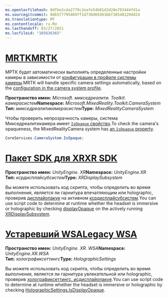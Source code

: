```yaml
---
ms.openlocfilehash: 0dfbe2cda2779c2eafe54b01d2d28e703444fd1a
ms.sourcegitcommit: 0db5777954697f1d738469363bbf385481204d24
ms.translationtype: MT
ms.contentlocale: ru-RU
ms.lasthandoff: 03/27/2021
ms.locfileid: "105636365"
---
```

# <a name="mrtk"></a>[<span data-ttu-id="7f532-101">MRTK</span><span class="sxs-lookup"><span data-stu-id="7f532-101">MRTK</span></span>](#tab/mrtk)
<!-- NEVER CHANGE THE ABOVE LINE! -->

<span data-ttu-id="7f532-102">МРТК будет автоматически выполнять определенные настройки камеры в зависимости от [конфигурации в профиле системы камеры](https://docs.microsoft.com/windows/mixed-reality/mrtk-unity/features/camera-system/camera-system-overview#display-settings).</span><span class="sxs-lookup"><span data-stu-id="7f532-102">MRTK will handle specific camera settings automatically, based on the [configuration in the camera system profile](https://docs.microsoft.com/windows/mixed-reality/mrtk-unity/features/camera-system/camera-system-overview#display-settings).</span></span>

<span data-ttu-id="7f532-103">**Пространство имен:** *Microsoft. микседреалити. Toolkit. камерасистем*</span><span class="sxs-lookup"><span data-stu-id="7f532-103">**Namespace:** *Microsoft.MixedReality.Toolkit.CameraSystem*</span></span><br>
<span data-ttu-id="7f532-104">**Тип:** *микседреалитикамерасистем*</span><span class="sxs-lookup"><span data-stu-id="7f532-104">**Type:** *MixedRealityCameraSystem*</span></span>

<span data-ttu-id="7f532-105">Чтобы проверить непрозрачность камеры, система Микседреалитикамера имеет [ `IsOpaque` свойство](https://docs.microsoft.com/dotnet/api/microsoft.mixedreality.toolkit.camerasystem.mixedrealitycamerasystem.isopaque).</span><span class="sxs-lookup"><span data-stu-id="7f532-105">To check the camera's opaqueness, the MixedRealityCamera system has [an `IsOpaque` property](https://docs.microsoft.com/dotnet/api/microsoft.mixedreality.toolkit.camerasystem.mixedrealitycamerasystem.isopaque).</span></span>

```cs
CoreServices.CameraSystem.IsOpaque;
```

# <a name="xr-sdk"></a>[<span data-ttu-id="7f532-106">Пакет SDK для XR</span><span class="sxs-lookup"><span data-stu-id="7f532-106">XR SDK</span></span>](#tab/xr)
<!-- NEVER CHANGE THE ABOVE LINE! -->

<span data-ttu-id="7f532-107">**Пространство имен:** *UnityEngine. XR*</span><span class="sxs-lookup"><span data-stu-id="7f532-107">**Namespace:** *UnityEngine.XR*</span></span><br>
<span data-ttu-id="7f532-108">**Тип:** *ксрдисплайсубсистем*</span><span class="sxs-lookup"><span data-stu-id="7f532-108">**Type:** *XRDisplaySubsystem*</span></span>

<span data-ttu-id="7f532-109">Вы можете использовать код скрипта, чтобы определить во время выполнения, является ли гарнитура впечатляющим или holographic, проверив [дисплайопакуе](https://docs.unity3d.com/ScriptReference/XR.XRDisplaySubsystem-displayOpaque.html) на активном [ксрдисплайсубсистем](https://docs.unity3d.com/ScriptReference/XR.XRDisplaySubsystem.html).</span><span class="sxs-lookup"><span data-stu-id="7f532-109">You can use script code to determine at runtime whether the headset is immersive or holographic by checking [displayOpaque](https://docs.unity3d.com/ScriptReference/XR.XRDisplaySubsystem-displayOpaque.html) on the actively running [XRDisplaySubsystem](https://docs.unity3d.com/ScriptReference/XR.XRDisplaySubsystem.html).</span></span>

# <a name="legacy-wsa"></a>[<span data-ttu-id="7f532-110">Устаревший WSA</span><span class="sxs-lookup"><span data-stu-id="7f532-110">Legacy WSA</span></span>](#tab/wsa)
<!-- NEVER CHANGE THE ABOVE LINE! -->

<span data-ttu-id="7f532-111">**Пространство имен:** *UnityEngine. XR. WSA*</span><span class="sxs-lookup"><span data-stu-id="7f532-111">**Namespace:** *UnityEngine.XR.WSA*</span></span><br>
<span data-ttu-id="7f532-112">**Тип:** *холографиксеттингс*</span><span class="sxs-lookup"><span data-stu-id="7f532-112">**Type:** *HolographicSettings*</span></span>

<span data-ttu-id="7f532-113">Вы можете использовать код скрипта, чтобы определить во время выполнения, является ли гарнитура увлекательной или holographic, проверив [холографиксеттингс. исдисплайопакуе](https://docs.unity3d.com/ScriptReference/XR.WSA.HolographicSettings.IsDisplayOpaque.html).</span><span class="sxs-lookup"><span data-stu-id="7f532-113">You can use script code to determine at runtime whether the headset is immersive or holographic by checking [HolographicSettings.IsDisplayOpaque](https://docs.unity3d.com/ScriptReference/XR.WSA.HolographicSettings.IsDisplayOpaque.html).</span></span>